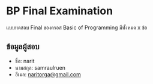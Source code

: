 # BP Final Examination

แบบทดสอบ Final ของครอส Basic of Programming มีทั้งหมด x ข้อ

## ข้อมูลผู้สอบ

- ชื่อ: narit
- นามสกุล: samraulruen
- อีเมล: naritorga@gmail.com
